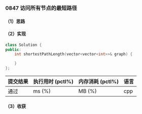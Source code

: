 ### 0847 访问所有节点的最短路径

#### （1）思路

#### （2）实现

```cpp
class Solution {
public:
    int shortestPathLength(vector<vector<int>>& graph) {

    }
};
```

| 提交结果 | 执行用时 (pctl%) | 内存消耗 (pctl%) | 语言 |
|:---------|:-----------------|:-----------------|:-----|
| 通过     |  ms (%)   |  MB (%)  | cpp  |

#### （3）收获
